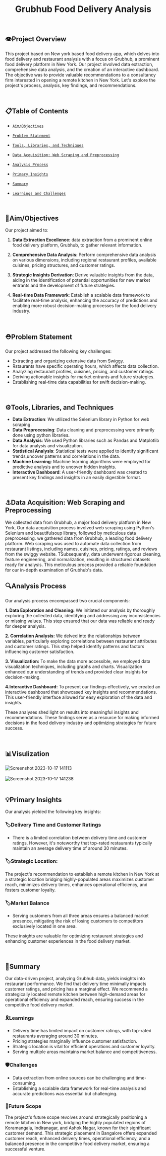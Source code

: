 <h1 align="center"> Grubhub Food Delivery Analysis </h1>

<br>

## 👁️Project Overview


This project based on New york based food delivery app, which delves into food delivery and restaurant analysis with a focus on Grubhub, a prominent food delivery platform in New York. Our project involved data extraction, comprehensive data analysis, and the creation of an interactive dashboard. The objective was to provide valuable recommendations to a consultancy firm interested in opening a remote kitchen in New York. Let's explore the project's process, analysis, key findings, and recommendations.

<br>

## 📋Table of Contents
- [`Aim/Objectives`](#aimobjectives)
- [`Problem Statement`](#problem-statement)
- [`Tools, Libraries, and Techniques`](#tools-libraries-and-techniques)
- [`Data Acquisition: Web Scraping and Preprocessing`](#data-acquisition-web-scraping-and-preprocessing)

- [`Analysis Process`](#analysis-process)
- [`Primary Insights`](#primary-insights)
- [`Summary`](#summary)
- [`Learnings and Challenges`](#learnings-and-challenges)
<br>

## 🎯Aim/Objectives

Our project aimed to:

1. **Data Extraction Excellence**: data extraction from a prominent online food delivery platform, Grubhub, to gather relevant information.

2. **Comprehensive Data Analysis**: Perform comprehensive data analysis on various dimensions, including regional restaurant profiles, available cuisines, pricing structures, and customer ratings.

3. **Strategic Insights Derivation**:  Derive valuable insights from the data, aiding in the identification of potential opportunities for new market entrants and the development of future strategies.

4. **Real-time Data Framework**: Establish a scalable data framework to facilitate real-time analysis, enhancing the accuracy of predictions and enabling more robust decision-making processes for the food delivery industry.

<br>

## ⛑️Problem Statement

Our project addressed the following key challenges:

-  Extracting and organizing extensive data from Swiggy.
-  Rstaurants have specific operating hours, which affects data collection.
- Analyzing restaurant profiles, cuisines, pricing, and customer ratings.
-  Deriving actionable insights for market entrants and future strategies.
- Establishing real-time data capabilities for swift decision-making.

<br>

## ⚙️Tools, Libraries, and Techniques

- **Data Extraction**: We utilized the Selenium library in Python for web scraping.
- **Data Preprocessing**: Data cleaning and preprocessing were primarily done using python libraries.
- **Data Analysis**: We used Python libraries such as Pandas and Matplotlib for data analysis and visualization.
- **Statistical Analysis**: Statistical tests were applied to identify significant trends,uncover patterns and correlations in the data.
- **Machine Learning**: Machine learning algorithms were employed for predictive analysis and to uncover hidden insights.
 - **Interactive Dashboard**: A user-friendly dashboard was created to present key findings and insights in an easily digestible format. 
<br>

## ⚓Data Acquisition: Web Scraping and Preprocessing

We collected data from Grubhub, a major food delivery platform in New York, Our data acquisition process involved web scraping using Python's Selenium and beautifulsoup library, followed by meticulous data preprocessing. we gathered data from Grubhub, a leading food delivery platform. Web scraping was used to automate data collection from restaurant listings, including names, cuisines, pricing, ratings, and reviews from the swiggy website. TSubsequently, data underwent rigorous cleaning, feature engineering, and normalization, resulting in structured datasets ready for analysis. This meticulous process provided a reliable foundation for our in-depth examination of Grubhub's data.
<br>

## 🔍Analysis Process

Our analysis process encompassed two crucial components:

**1. Data Exploration and Cleaning:**
   We initiated our analysis by thoroughly exploring the collected data, identifying and addressing any inconsistencies or missing values. This step ensured that our data was reliable and ready for deeper analysis.

**2. Correlation Analysis:**
   We delved into the relationships between variables, particularly exploring correlations between restaurant attributes and customer ratings. This step helped identify patterns and factors influencing customer satisfaction.

**3. Visualization:**
    To make the data more accessible, we employed data visualization techniques, including graphs and charts. Visualization enhanced our understanding of trends and provided clear insights for decision-making.

**4.Interactive Dashboard:**
   To present our findings effectively, we created an interactive dashboard that showcased key insights and recommendations. This user-friendly interface allowed for easy exploration of the data and insights.
   
These analyses shed light on results into meaningful insights and recommendations. These findings serve as a resource for making informed decisions in the food delivery industry and optimizing strategies for future success.

<br>

## 📊Visulization
![Screenshot 2023-10-17 141113](https://github.com/Sanskrutee-Dudhe/Grubhub-analysis/assets/122347459/ac601ac5-30ac-4642-a672-7559e2650862)
<br><br>
![Screenshot 2023-10-17 141238](https://github.com/Sanskrutee-Dudhe/Grubhub-analysis/assets/122347459/66590d88-5d06-46b8-9c3b-a1669c27454a)
<br><br>


## 💡Primary Insights

Our analysis yielded the following key insights:

### 🏷️Delivery Time and Customer Ratings
- There is a limited correlation between delivery time and customer ratings. However, it's noteworthy that top-rated restaurants typically maintain an average delivery time of around 30 minutes.

### 🏷️Strategic Location:
The project's recommendation to establish a remote kitchen in New York at a strategic location bridging highly-populated areas maximizes customer reach, minimizes delivery times, enhances operational efficiency, and fosters customer loyalty.
### 🏷️Market Balance
- Serving customers from all three areas ensures a balanced market presence, mitigating the risk of losing customers to competitors exclusively located in one area.

These insights are valuable for optimizing restaurant strategies and enhancing customer experiences in the food delivery market.

<br>

## 💼Summary

Our data-driven project, analyzing Grubhub data, yields insights into restaurant performance. We find that delivery time minimally impacts customer ratings, and pricing has a marginal effect. We recommend a strategically located remote kitchen between high-demand areas for operational efficiency and expanded reach, ensuring success in the competitive food delivery market.

### 🎗️Learnings

- Delivery time has limited impact on customer ratings, with top-rated restaurants averaging around 30 minutes.
- Pricing strategies marginally influence customer satisfaction.
- Strategic location is vital for efficient operations and customer loyalty.
- Serving multiple areas maintains market balance and competitiveness.
### 🛡️Challenges

- Data extraction from online sources can be challenging and time-consuming.
-  Establishing a scalable data framework for real-time analysis and accurate predictions was essential but challenging.

### 🧰Future Scope

The project's future scope revolves around strategically positioning a remote kitchen in New york, bridging the highly populated regions of Koramangala, Indiranagar, and Ashok Nagar, known for their significant customer demand. This strategic placement in Bangalore offers expanded customer reach, enhanced delivery times, operational efficiency, and a balanced presence in the competitive food delivery market, ensuring a successful venture.


